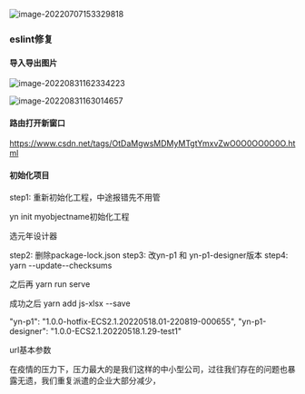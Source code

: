![image-20220707153329818](C:\Users\Administrator\AppData\Roaming\Typora\typora-user-images\image-20220707153329818.png)

### eslint修复





#### 导入导出图片

![image-20220831162334223](C:\Users\Administrator\AppData\Roaming\Typora\typora-user-images\image-20220831162334223.png)

![image-20220831163014657](C:\Users\Administrator\AppData\Roaming\Typora\typora-user-images\image-20220831163014657.png)

#### 路由打开新窗口

https://www.csdn.net/tags/OtDaMgwsMDMyMTgtYmxvZwO0O0OO0O0O.html

#### 初始化项目



step1: 重新初始化工程，中途报错先不用管

yn   init  myobjectname初始化工程

选元年设计器

step2: 删除package-lock.json
step3: 改yn-p1 和 yn-p1-designer版本
step4: yarn --update--checksums 

之后再 yarn run serve

成功之后 yarn add js-xlsx --save

 "yn-p1": "1.0.0-hotfix-ECS2.1.20220518.01-220819-000655",
 "yn-p1-designer": "1.0.0-ECS2.1.20220518.1.29-test1"





url基本参数

在疫情的压力下，压力最大的是我们这样的中小型公司，过往我们存在的问题也暴露无遗，我们重复派遣的企业大部分减少， 
